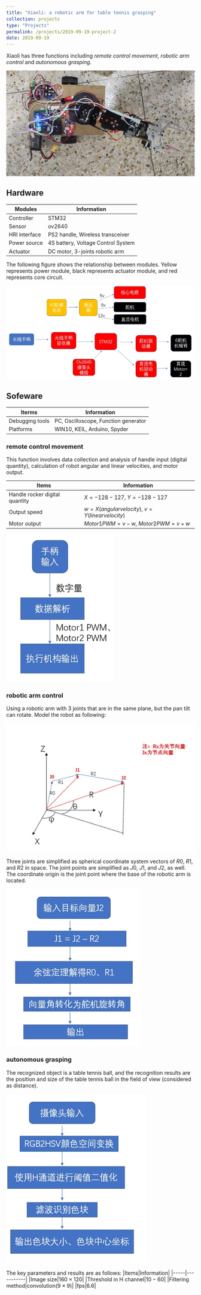 ```yaml
---
title: "Xiaoli: a robotic arm for table tennis grasping"
collection: projects
type: "Projects"
permalink: /projects/2019-09-19-project-2
date: 2019-09-19
---
```


Xiaoli has three functions including *remote control movement*, *robotic arm control* and *autonomous grasping*.

![fig1](/images/project-2/overall.jpg "xiaoli")

## Hardware

|Modules|Information|
| ----- |-----------|
|Controller| STM32 |
|Sensor| ov2640 |
|HRI interface| PS2 handle, Wireless transceiver |
| Power source| 4S battery, Voltage Control System|
|Actuator| DC motor, 3-joints robotic arm|

The following figure shows the relationship between modules. Yellow represents power module, black represents actuator module, and red represents core circuit.

![fig2](/images/project-2/hardware.jpg "hardware")

## Sofeware

|Iterms|Information|
|------|-----------|
|Debugging tools | PC, Oscilloscope, Function generator|
|Platforms|WIN10, KEIL, Arduino, Spyder|

### remote control movement

This function involves data collection and analysis of handle input (digital quantity), calculation of robot angular and linear velocities, and motor output.

|Items|Information|
|-----|-----------|
|Handle rocker digital quantity|$X=-128-127$, $Y=-128-127$|
|Output speed|$w=X(angular velocity)$, $v=Y(linear velocity)$|
|Motor output|$Motor1 PWM=v-w$, $Motor2 PWM=v+w$|

![fig3](/images/project-2/movement.jpg "movement")

### robotic arm control

Using a robotic arm with 3 joints that are in the same plane, but the pan tilt can rotate. Model the robot as following:

![fig4](/images/project-2/control.jpg "control")

Three joints are simplified as spherical coordinate system vectors of $R0$, $R1$, and $R2$ in space. The joint points are simplified as $J0$, $J1$, and $J2$, as well. The coordinate origin is the joint point where the base of the robotic arm is located.

![fig5](/images/project-2/control-1.jpg "control-1")

### autonomous grasping

The recognized object is a table tennis ball, and the recognition results are the position and size of the table tennis ball in the field of view (considered as distance).

![fig6](/images/project-2/auto-1.jpg "auto-1")

The key parameters and results are as follows:
|Items|Information|
|-----|-----------|
|Image size|$160\times 120$|
|Threshold in H channel|$10-60$|
|Filtering method|convolution($9\times 9$)|
|fps|$6.6$|